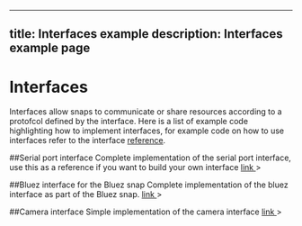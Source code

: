 ----
title: Interfaces example
description: Interfaces example page
----

# Interfaces

Interfaces allow snaps to communicate or share resources according to a protofcol defined by the interface. Here is a list of example code highlighting how to implement interfaces, for example code on how to use interfaces refer to the interface [reference](http://snapcraft.io/docs/reference/interfaces).


##Serial port interface
Complete implementation of the serial port interface, use this as a reference if you want to build your own interface
[link ](https://github.com/snapcore/snapd/blob/98c8e937625ce3134cf17025d8f0eb3e1016259a/interfaces/builtin/serial_port.go)>

##Bluez interface for the Bluez snap
Complete implementation of the bluez interface as part of the Bluez snap.
[link ](http://bazaar.launchpad.net/~ssweeny/bluez/snappy-interface/files)>

##Camera interface
Simple implementation of the camera interface 
[link ](https://github.com/snapcore/snapd/blob/98c8e937625ce3134cf17025d8f0eb3e1016259a/interfaces/builtin/camera.go)>
